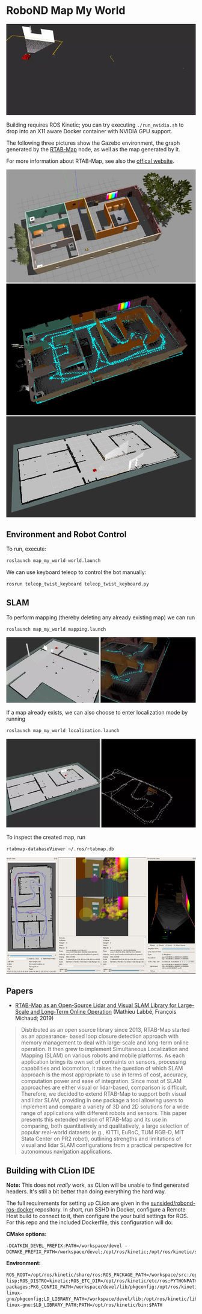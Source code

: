 # RoboND Map My World

![](.readme/rgbd-sweep.webp)

Building requires ROS Kinetic; you can try executing `./run_nvidia.sh` to drop into an X11 aware
Docker container with NVIDIA GPU support.

The following three pictures show the Gazebo environment, the graph generated by
the [RTAB-Map](http://wiki.ros.org/rtabmap_ros) node, as well as the map generated by it.

For more information about RTAB-Map, see also the [offical website](http://introlab.github.io/rtabmap/).

![The Gazebo environment](.readme/gazebo.jpg)
![The RTAB-Map graph](.readme/rtab-map.jpg)
![The RTAB-Map map](.readme/generated-map.jpg)

## Environment and Robot Control

To run, execute:

```bash
roslaunch map_my_world world.launch
```

We can use keyboard teleop to control the bot manually:

```bash
rosrun teleop_twist_keyboard teleop_twist_keyboard.py
```

## SLAM

To perform mapping (thereby deleting any already existing map) we can run

```bash
roslaunch map_my_world mapping.launch
```

![](.readme/mapping.webp)

If a map already exists, we can also choose to enter localization mode
by running

```bash
roslaunch map_my_world localization.launch
```

![](.readme/localization.webp)

To inspect the created map, run

```bash
rtabmap-databaseViewer ~/.ros/rtabmap.db
```

![](.readme/rtabmap-databaseViewer.jpg)

## Papers

- [RTAB-Map as an Open-Source Lidar and Visual
   SLAM Library for Large-Scale and Long-Term Online
   Operation](papers/Labbe18JFR_preprint.pdf) (Mathieu Labbé, François Michaud; 2019)

> Distributed as an open source library since 2013, RTAB-Map started as an appearance-
  based loop closure detection approach with memory management to deal with large-scale
  and long-term online operation. It then grew to implement Simultaneous Localization and
  Mapping (SLAM) on various robots and mobile platforms. As each application brings
  its own set of contraints on sensors, processing capabilities and locomotion, it raises the
  question of which SLAM approach is the most appropriate to use in terms of cost, accuracy,
  computation power and ease of integration. Since most of SLAM approaches are either
  visual or lidar-based, comparison is difficult. Therefore, we decided to extend RTAB-Map
  to support both visual and lidar SLAM, providing in one package a tool allowing users to
  implement and compare a variety of 3D and 2D solutions for a wide range of applications
  with different robots and sensors. This paper presents this extended version of RTAB-Map
  and its use in comparing, both quantitatively and qualitatively, a large selection of popular
  real-world datasets (e.g., KITTI, EuRoC, TUM RGB-D, MIT Stata Center on PR2 robot),
  outlining strengths and limitations of visual and lidar SLAM configurations from a practical
  perspective for autonomous navigation applications.

## Building with CLion IDE

**Note:** This does not _really_ work, as CLion will be unable to find generated headers. It's still a bit
          better than doing everything the hard way.

The full requirements for setting up CLion are given in the [sunsided/robond-ros-docker](https://github.com/sunsided/robond-ros-docker)
repository. In short, run SSHD in Docker, configure a Remote Host build to connect to it, then configure
the your build settings for ROS. For this repo and the included Dockerfile, this configuration will do:

**CMake options:**

```
-DCATKIN_DEVEL_PREFIX:PATH=/workspace/devel -DCMAKE_PREFIX_PATH=/workspace/devel;/opt/ros/kinetic;/opt/ros/kinetic/share
```

**Environment:**

```
ROS_ROOT=/opt/ros/kinetic/share/ros;ROS_PACKAGE_PATH=/workspace/src:/opt/ros/kinetic/share;ROS_MASTER_URI=http://localhost:11311;ROS_PYTHON_VERSION=2;ROS_VERSION=1;ROSLISP_PACKAGE_DIRECTORIES=/workspace/devel/share/common-lisp;ROS_DISTRO=kinetic;ROS_ETC_DIR=/opt/ros/kinetic/etc/ros;PYTHONPATH=/opt/ros/kinetic/lib/python2.7/dist-packages;PKG_CONFIG_PATH=/workspace/devel/lib/pkgconfig:/opt/ros/kinetic/lib/pkgconfig:/opt/ros/kinetic/lib/x86_64-linux-gnu/pkgconfig;LD_LIBRARY_PATH=/workspace/devel/lib:/opt/ros/kinetic/lib:/opt/ros/kinetic/lib/x86_64-linux-gnu:$LD_LIBRARY_PATH;PATH=/opt/ros/kinetic/bin:$PATH
```
